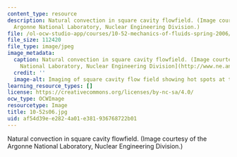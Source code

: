```yaml
---
content_type: resource
description: Natural convection in square cavity flowfield. (Image courtesy of the
  Argonne National Laboratory, Nuclear Engineering Division.)
file: /ol-ocw-studio-app/courses/10-52-mechanics-of-fluids-spring-2006/af54d39ee2824a01e381936768722b01_10-52s06.jpg
file_size: 112420
file_type: image/jpeg
image_metadata:
  caption: Natural convection in square cavity flowfield. (Image courtesy of the [Argonne
    National Laboratory, Nuclear Engineering Division](http://www.ne.anl.gov/).)
  credit: ''
  image-alt: Imaging of square cavity flow field showing hot spots at the sides.
learning_resource_types: []
license: https://creativecommons.org/licenses/by-nc-sa/4.0/
ocw_type: OCWImage
resourcetype: Image
title: 10-52s06.jpg
uid: af54d39e-e282-4a01-e381-936768722b01
---
```

Natural convection in square cavity flowfield. (Image courtesy of the Argonne National Laboratory, Nuclear Engineering Division.)